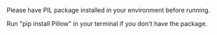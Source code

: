 Please have PIL package installed in your environment before running.

Run "pip install Pillow" in your terminal if you don't have the package.
